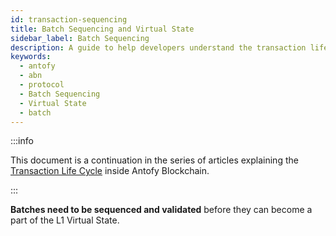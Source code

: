 ```yaml
---
id: transaction-sequencing
title: Batch Sequencing and Virtual State
sidebar_label: Batch Sequencing
description: A guide to help developers understand the transaction life cycle in Antofy Blockchain.
keywords:
  - antofy
  - abn
  - protocol
  - Batch Sequencing
  - Virtual State
  - batch
---
```


:::info

This document is a continuation in the series of articles explaining the [<ins>Transaction Life Cycle</ins>](l2-transaction-cycle-intro.md) inside Antofy Blockchain.

:::

**Batches need to be sequenced and validated** before they can become a part of the L1 Virtual State.
